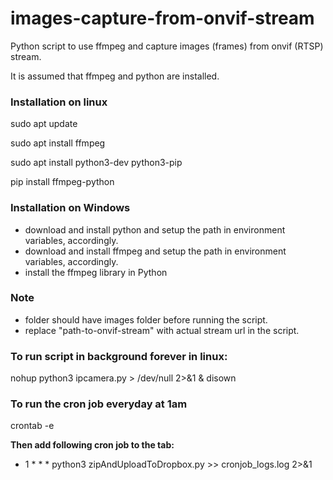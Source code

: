 # images-capture-from-onvif-stream
Python script to use ffmpeg and capture images (frames) from onvif (RTSP) stream.

It is assumed that ffmpeg and python are installed.

### Installation on linux
sudo apt update

sudo apt install ffmpeg

sudo apt install python3-dev python3-pip

pip install ffmpeg-python

### Installation on Windows
- download and install python and setup the path in environment variables, accordingly.
- download and install ffmpeg and setup the path in environment variables, accordingly.
- install the ffmpeg library in Python

### Note
- folder should have images folder before running the script.
- replace "path-to-onvif-stream" with actual stream url in the script.

### To run script in background forever in linux:
nohup python3 ipcamera.py > /dev/null 2>&1 & disown

### To run the cron job everyday at 1am
crontab -e

**Then add following cron job to the tab:**
* 1 * * * python3 zipAndUploadToDropbox.py >> cronjob_logs.log 2>&1